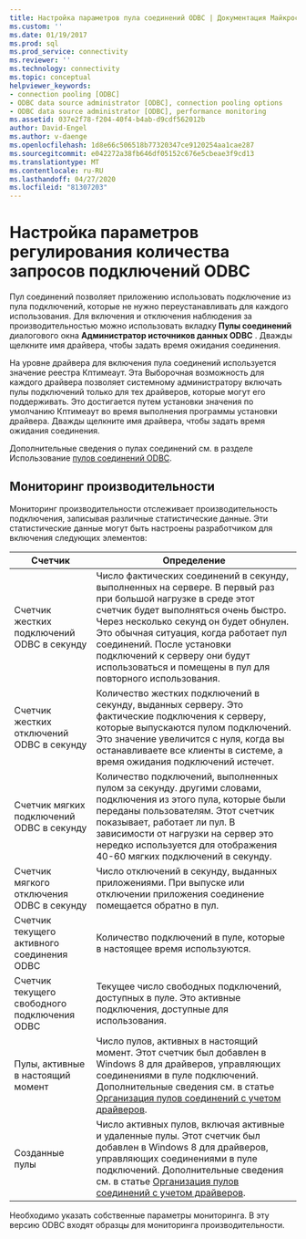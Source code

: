 ```yaml
---
title: Настройка параметров пула соединений ODBC | Документация Майкрософт
ms.custom: ''
ms.date: 01/19/2017
ms.prod: sql
ms.prod_service: connectivity
ms.reviewer: ''
ms.technology: connectivity
ms.topic: conceptual
helpviewer_keywords:
- connection pooling [ODBC]
- ODBC data source administrator [ODBC], connection pooling options
- ODBC data source administrator [ODBC], performance monitoring
ms.assetid: 037e2f78-f204-40f4-b4ab-d9cdf562012b
author: David-Engel
ms.author: v-daenge
ms.openlocfilehash: 1d8e66c506518b77320347ce9120254aa1cae287
ms.sourcegitcommit: e042272a38fb646df05152c676e5cbeae3f9cd13
ms.translationtype: MT
ms.contentlocale: ru-RU
ms.lasthandoff: 04/27/2020
ms.locfileid: "81307203"
---
```

# <a name="setting-odbc-connection-pooling-options"></a>Настройка параметров регулирования количества запросов подключений ODBC
Пул соединений позволяет приложению использовать подключение из пула подключений, которые не нужно переустанавливать для каждого использования. Для включения и отключения наблюдения за производительностью можно использовать вкладку **Пулы соединений** диалогового окна **Администратор источников данных ODBC** . Дважды щелкните имя драйвера, чтобы задать время ожидания соединения.  
  
 На уровне драйвера для включения пула соединений используется значение реестра Кптимеаут. Эта Выборочная возможность для каждого драйвера позволяет системному администратору включать пулы подключений только для тех драйверов, которые могут его поддерживать. Это достигается путем установки значения по умолчанию Кптимеаут во время выполнения программы установки драйвера. Дважды щелкните имя драйвера, чтобы задать время ожидания соединения.  
  
 Дополнительные сведения о пулах соединений см. в разделе Использование [пулов соединений ODBC](../../odbc/reference/develop-app/driver-manager-connection-pooling.md).  
  
## <a name="performance-monitoring"></a>Мониторинг производительности  
 Мониторинг производительности отслеживает производительность подключения, записывая различные статистические данные. Эти статистические данные могут быть настроены разработчиком для включения следующих элементов:  
  
|Счетчик|Определение|  
|-------------|----------------|  
|Счетчик жестких подключений ODBC в секунду|Число фактических соединений в секунду, выполненных на сервере. В первый раз при большой нагрузке в среде этот счетчик будет выполняться очень быстро. Через несколько секунд он будет обнулен. Это обычная ситуация, когда работает пул соединений. После установки подключений к серверу они будут использоваться и помещены в пул для повторного использования.|  
|Счетчик жестких отключений ODBC в секунду|Количество жестких подключений в секунду, выданных серверу. Это фактические подключения к серверу, которые выпускаются пулом подключений. Это значение увеличится с нуля, когда вы останавливаете все клиенты в системе, а время ожидания подключений истечет.|  
|Счетчик мягких подключений ODBC в секунду|Количество подключений, выполненных пулом за секунду. другими словами, подключения из этого пула, которые были переданы пользователям. Этот счетчик показывает, работает ли пул. В зависимости от нагрузки на сервер это нередко используется для отображения 40-60 мягких подключений в секунду.|  
|Счетчик мягкого отключения ODBC в секунду|Число отключений в секунду, выданных приложениями. При выпуске или отключении приложения соединение помещается обратно в пул.|  
|Счетчик текущего активного соединения ODBC|Количество подключений в пуле, которые в настоящее время используются.|  
|Счетчик текущего свободного подключения ODBC|Текущее число свободных подключений, доступных в пуле. Это активные подключения, доступные для использования.|  
|Пулы, активные в настоящий момент|Число пулов, активных в настоящий момент. Этот счетчик был добавлен в Windows 8 для драйверов, управляющих соединениями в пуле подключений. Дополнительные сведения см. в статье [Организация пулов соединений с учетом драйверов](../../odbc/reference/develop-app/driver-aware-connection-pooling.md).|  
|Созданные пулы|Число активных пулов, включая активные и удаленные пулы. Этот счетчик был добавлен в Windows 8 для драйверов, управляющих соединениями в пуле подключений. Дополнительные сведения см. в статье [Организация пулов соединений с учетом драйверов](../../odbc/reference/develop-app/driver-aware-connection-pooling.md).|  
  
 Необходимо указать собственные параметры мониторинга. В эту версию ODBC входят образцы для мониторинга производительности.
